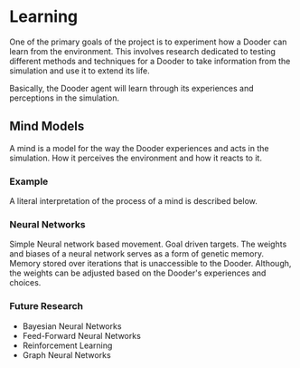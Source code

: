 # Learning

One of the primary goals of the project is to experiment how a Dooder can learn from the environment. This involves research dedicated to testing different methods and techniques for a Dooder to take information from the simulation and use it to extend its life.

Basically, the Dooder agent will learn through its experiences and perceptions in the simulation.

## Mind Models

A mind is a model for the way the Dooder experiences and acts in the simulation. How it perceives the environment and how it reacts to it.

### Example

A literal interpretation of the process of a mind is described below.



### Neural Networks

Simple Neural network based movement. Goal driven targets.
The weights and biases of a neural network serves as a form of genetic memory. Memory stored over iterations that is unaccessible to the Dooder. Although, the weights can be adjusted based on the Dooder's experiences and choices.

### Future Research

* Bayesian Neural Networks
* Feed-Forward Neural Networks
* Reinforcement Learning
* Graph Neural Networks
